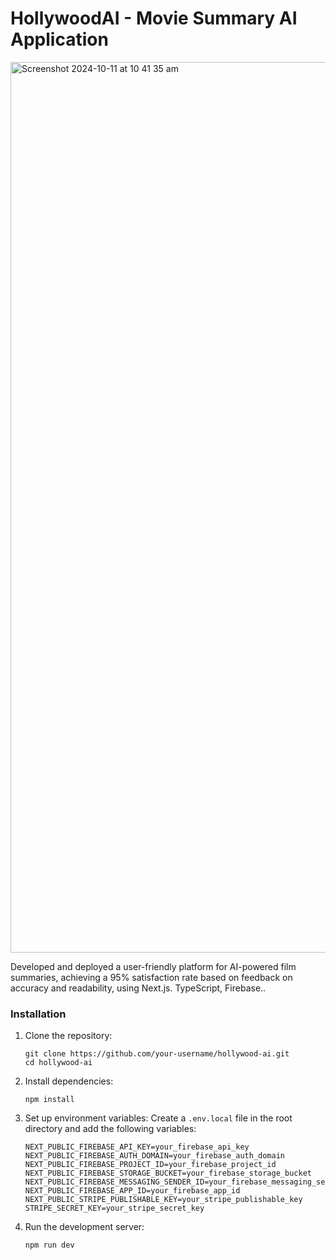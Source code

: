 # HollywoodAI - Movie Summary AI Application

<img width="1425" alt="Screenshot 2024-10-11 at 10 41 35 am" src="https://github.com/user-attachments/assets/cf86c32a-a880-4fd2-a3ef-018753daa3e8">

Developed and deployed a user-friendly platform for AI-powered film summaries, achieving a 95% satisfaction rate based on feedback on accuracy and readability, using Next.js. TypeScript, Firebase..






### Installation

1. Clone the repository:
   ```
   git clone https://github.com/your-username/hollywood-ai.git
   cd hollywood-ai
   ```

2. Install dependencies:
   ```
   npm install
   ```

3. Set up environment variables:
   Create a `.env.local` file in the root directory and add the following variables:
   ```
   NEXT_PUBLIC_FIREBASE_API_KEY=your_firebase_api_key
   NEXT_PUBLIC_FIREBASE_AUTH_DOMAIN=your_firebase_auth_domain
   NEXT_PUBLIC_FIREBASE_PROJECT_ID=your_firebase_project_id
   NEXT_PUBLIC_FIREBASE_STORAGE_BUCKET=your_firebase_storage_bucket
   NEXT_PUBLIC_FIREBASE_MESSAGING_SENDER_ID=your_firebase_messaging_sender_id
   NEXT_PUBLIC_FIREBASE_APP_ID=your_firebase_app_id
   NEXT_PUBLIC_STRIPE_PUBLISHABLE_KEY=your_stripe_publishable_key
   STRIPE_SECRET_KEY=your_stripe_secret_key
   ```

4. Run the development server:
   ```
   npm run dev
   ```






